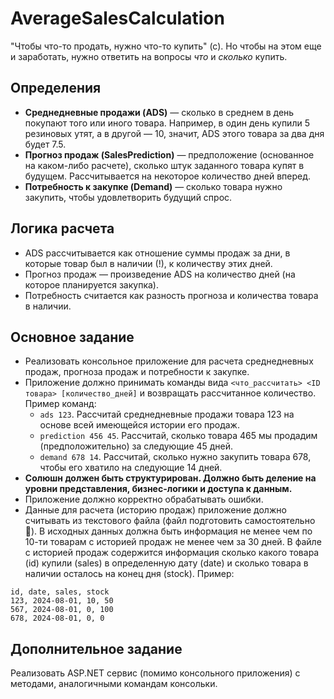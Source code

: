 # AverageSalesCalculation

"Чтобы что-то продать, нужно что-то купить" (с). Но чтобы на этом еще и заработать, нужно ответить на вопросы *что* и *сколько* купить.

## Определения 

- **Среднедневные продажи (ADS)** — сколько в среднем в день покупают того или иного товара. Например, в один день купили 5 резиновых утят, а в другой — 10, значит, ADS этого товара за два дня будет 7.5.
- **Прогноз продаж (SalesPrediction)** — предположение (основанное на каком-либо расчете), сколько штук заданного товара купят в будущем. Рассчитывается на некоторое количество дней вперед.
- **Потребность к закупке (Demand)** — сколько товара нужно закупить, чтобы удовлетворить будущий спрос.

## Логика расчета

- ADS расcчитывается как отношение суммы продаж за дни, в которые товар был в наличии (!), к количеству этих дней.
- Прогноз продаж — произведение ADS на количество дней (на которое планируется закупка).
- Потребность считается как разность прогноза и количества товара в наличии.

## Основное задание

- Реализовать консольное приложение для расчета среднедневных продаж, прогноза продаж и потребности к закупке.
- Приложение должно принимать команды вида `<что_рассчитать> <ID товара> [количество_дней]` и возвращать рассчитанное количество. Пример команд: 
  - `ads 123`. Раcсчитай среднедневные продажи товара 123 на основе всей имеющейся истории его продаж.
  - `prediction 456 45`. Раcсчитай, сколько товара 465 мы продадим (предположительно) за следующие 45 дней.
  - `demand 678 14`. Раcсчитай, сколько нужно закупить товара 678, чтобы его хватило на следующие 14 дней.
- **Солюшн должен быть структурирован. Должно быть деление на уровни представления, бизнес-логики и доступа к данным.**
- Приложение должно корректно обрабатывать ошибки. 
- Данные для расчета (историю продаж) приложение должно считывать из текстового файла (файл подготовить самостоятельно 🙂). В исходных данных должна быть информация не менее чем по 10-ти товарам с историей продаж не менее чем за 30 дней.
В файле с историей продаж содержится информация сколько какого товара (id) купили (sales) в определенную дату (date) и сколько товара в наличии осталось на конец дня (stock). Пример:

```
id, date, sales, stock
123, 2024-08-01, 10, 50
567, 2024-08-01, 0, 100
678, 2024-08-01, 0, 0
```

## Дополнительное задание
Реализовать ASP.NET сервис (помимо консольного приложения) с методами, аналогичными командам консольки.
